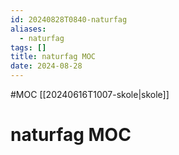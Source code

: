 ```yaml
---
id: 20240828T0840-naturfag
aliases:
  - naturfag
tags: []
title: naturfag MOC
date: 2024-08-28
---
```


#MOC [[20240616T1007-skole|skole]]

# naturfag MOC
